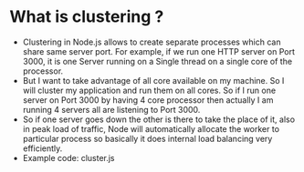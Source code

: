 

# What is clustering ?
- Clustering in Node.js allows to create separate processes which can share same server port. For example, if we run one HTTP server on       Port 3000, it is one Server running on a Single thread on a single core of the processor.
- But I want to take advantage of all core available on my machine. So I will cluster my application and run them on all cores. So if I run   one server on Port 3000 by having 4 core processor then actually I am running 4 servers all are listening to Port 3000.
- So if one server goes down the other is there to take the place of it, also in peak load of traffic, Node will automatically allocate the   worker to particular process so basically it does internal load balancing very efficiently.
- Example code: cluster.js
